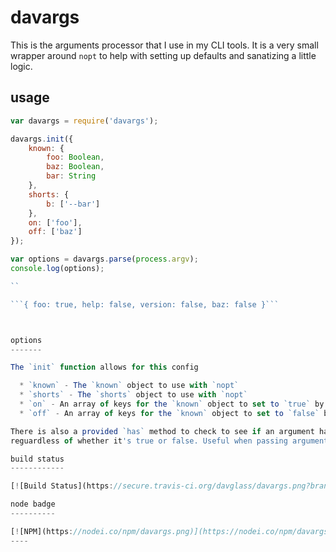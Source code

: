 davargs
=======

This is the arguments processor that I use in my CLI tools. It is a very small wrapper around `nopt` to help
with setting up defaults and sanatizing a little logic.


usage
-----

```javascript
var davargs = require('davargs');

davargs.init({
    known: {
        foo: Boolean,
        baz: Boolean,
        bar: String
    },
    shorts: {
        b: ['--bar']
    },
    on: ['foo'],
    off: ['baz']
});

var options = davargs.parse(process.argv);
console.log(options);

``

```{ foo: true, help: false, version: false, baz: false }```



options
-------

The `init` function allows for this config

  * `known` - The `known` object to use with `nopt`
  * `shorts` - The `shorts` object to use with `nopt`
  * `on` - An array of keys for the `known` object to set to `true` by default
  * `off` - An array of keys for the `known` object to set to `false` by default

There is also a provided `has` method to check to see if an argument has been passed on the cli
reguardless of whether it's true or false. Useful when passing arguments down a layer to a subprocess.

build status
------------

[![Build Status](https://secure.travis-ci.org/davglass/davargs.png?branch=master)](http://travis-ci.org/davglass/davargs)

node badge
----------

[![NPM](https://nodei.co/npm/davargs.png)](https://nodei.co/npm/davargs/)
----
